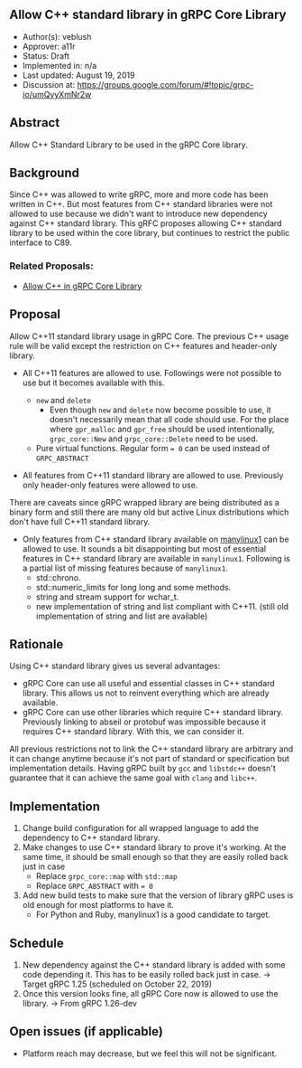 Allow C++ standard library in gRPC Core Library
----
* Author(s): veblush
* Approver: a11r
* Status: Draft
* Implemented in: n/a
* Last updated: August 19, 2019
* Discussion at: https://groups.google.com/forum/#!topic/grpc-io/umQyyXmNr2w

## Abstract

Allow C++ Standard Library to be used in the gRPC Core library.

## Background

Since C++ was allowed to write gRPC, more and more code has been written in C++.
But most features from C++ standard libraries were not allowed to use because
we didn't want to introduce new dependency against C++ standard library.
This gRFC proposes allowing C++ standard library to be used within the core
library, but continues to restrict the public interface to C89.

### Related Proposals:

* [Allow C++ in gRPC Core Library](L6-core-allow-cpp.md)

## Proposal

Allow C++11 standard library usage in gRPC Core. The previous C++ usage rule
will be valid except the restriction on C++ features and header-only library.

- All C++11 features are allowed to use. Followings were not possible to use
  but it becomes available with this.
  - `new` and `delete`
    - Even though `new` and `delete` now become possible to use, it doesn't
      necessarily mean that all code should use.
      For the place where `gpr_malloc` and `gpr_free` should be used
      intentionally, `grpc_core::New` and `grpc_core::Delete` need to be
      used.
  - Pure virtual functions.
    Regular form `= 0` can be used instead of `GRPC_ABSTRACT`

- All features from C++11 standard library are allowed to use.
  Previously only header-only features were allowed to use.

There are caveats since gRPC wrapped library are being distributed as a binary
form and still there are many old but active Linux distributions which don't
have full C++11 standard library.

- Only features from C++ standard library available on
  [manylinux1](https://www.python.org/dev/peps/pep-0513)
  can be allowed to use. It sounds a bit disappointing but most of essential
  features in C++ standard library are available in `manylinux1`.
  Following is a partial list of missing features because of `manylinux1`.
  - std::chrono.
  - std::numeric_limits for long long and some methods.
  - string and stream support for wchar_t.
  - new implementation of string and list compliant with C++11.
    (still old implementation of string and list are available)

## Rationale

Using C++ standard library gives us several advantages:
- gRPC Core can use all useful and essential classes in C++ standard library.
  This allows us not to reinvent everything which are already available.
- gRPC Core can use other libraries which require C++ standard library.
  Previously linking to abseil or protobuf was impossible because it requires C++
  standard library. With this, we can consider it.

All previous restrictions not to link the C++ standard library are arbitrary
and it can change anytime because it's not part of standard or specification
but implementation details. Having gRPC built by `gcc` and `libstdc++` doesn't
guarantee that it can achieve the same goal with `clang` and `libc++`.

## Implementation

1. Change build configuration for all wrapped language to add the dependency
   to C++ standard library.
2. Make changes to use C++ standard library to prove it's working.
   At the same time, it should be small enough so that they are easily
   rolled back just in case
   - Replace `grpc_core::map` with `std::map`
   - Replace `GRPC_ABSTRACT` with `= 0`
3. Add new build tests to make sure that the version of library gRPC uses
   is old enough for most platforms to have it.
   - For Python and Ruby, manylinux1 is a good candidate to target.

## Schedule

1. New dependency against the C++ standard library is added with
   some code depending it. This has to be easily rolled back just in case.
   -> Target gRPC 1.25 (scheduled on October 22, 2019)
2. Once this version looks fine, all gRPC Core now is allowed to use the library.
   -> From gRPC 1.26-dev

## Open issues (if applicable)

- Platform reach may decrease, but we feel this will not be significant.
